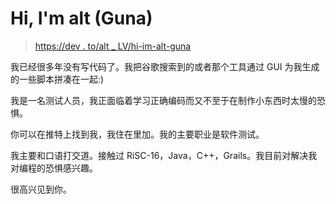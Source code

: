 # Hi, I'm alt (Guna)

> [https://dev . to/alt _ LV/hi-im-alt-guna](https://dev.to/alt_lv/hi-im-alt-guna)

我已经很多年没有写代码了。我把谷歌搜索到的或者那个工具通过 GUI 为我生成的一些脚本拼凑在一起:)

我是一名测试人员，我正面临着学习正确编码而又不至于在制作小东西时太慢的恐惧。

你可以在推特上找到我，我住在里加。我的主要职业是软件测试。

我主要和口语打交道。接触过 RiSC-16，Java，C++，Grails。我目前对解决我对编程的恐惧感兴趣。

很高兴见到你。
